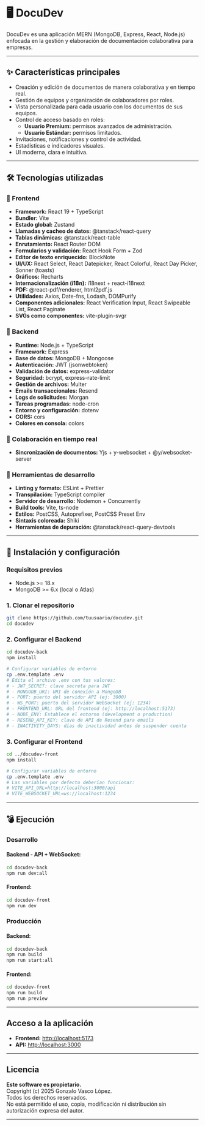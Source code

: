 # 🖥️ DocuDev

DocuDev es una aplicación MERN (MongoDB, Express, React, Node.js) enfocada en la gestión y elaboración de documentación colaborativa para empresas.

---

## ✨ Características principales

- Creación y edición de documentos de manera colaborativa y en tiempo real.
- Gestión de equipos y organización de colaboradores por roles.
- Vista personalizada para cada usuario con los documentos de sus equipos.
- Control de acceso basado en roles:
  - **Usuario Premium:** permisos avanzados de administración.
  - **Usuario Estándar:** permisos limitados.
- Invitaciones, notificaciones y control de actividad.
- Estadísticas e indicadores visuales.
- UI moderna, clara e intuitiva.

---

## 🛠️ Tecnologías utilizadas

### 🧩 Frontend

- **Framework:** React 19 + TypeScript
- **Bundler:** Vite
- **Estado global:** Zustand
- **Llamadas y cacheo de datos:** @tanstack/react-query
- **Tablas dinámicas:** @tanstack/react-table
- **Enrutamiento:** React Router DOM
- **Formularios y validación:** React Hook Form + Zod
- **Editor de texto enriquecido:** BlockNote
- **UI/UX:** React Select, React Datepicker, React Colorful, React Day Picker, Sonner (toasts)
- **Gráficos:** Recharts
- **Internacionalización (i18n):** i18next + react-i18next
- **PDF:** @react-pdf/renderer, html2pdf.js
- **Utilidades:** Axios, Date-fns, Lodash, DOMPurify
- **Componentes adicionales:** React Verification Input, React Swipeable List, React Paginate
- **SVGs como componentes:** vite-plugin-svgr

### 🧪 Backend

- **Runtime:** Node.js + TypeScript
- **Framework:** Express
- **Base de datos:** MongoDB + Mongoose
- **Autenticación:** JWT (jsonwebtoken)
- **Validación de datos:** express-validator
- **Seguridad:** bcrypt, express-rate-limit
- **Gestión de archivos:** Multer
- **Emails transaccionales:** Resend
- **Logs de solicitudes:** Morgan
- **Tareas programadas:** node-cron
- **Entorno y configuración:** dotenv
- **CORS:** cors
- **Colores en consola:** colors

### 🔄 Colaboración en tiempo real

- **Sincronización de documentos:** Yjs + y-websocket + @y/websocket-server

### 🧰 Herramientas de desarrollo

- **Linting y formato:** ESLint + Prettier
- **Transpilación:** TypeScript compiler
- **Servidor de desarrollo:** Nodemon + Concurrently
- **Build tools:** Vite, ts-node
- **Estilos:** PostCSS, Autoprefixer, PostCSS Preset Env
- **Sintaxis coloreada:** Shiki
- **Herramientas de depuración:** @tanstack/react-query-devtools

---

## 🚀 Instalación y configuración

### Requisitos previos

- Node.js >= 18.x
- MongoDB >= 6.x (local o Atlas)

### 1. Clonar el repositorio

```bash
git clone https://github.com/tuusuario/docudev.git
cd docudev
```

### 2. Configurar el Backend

```bash
cd docudev-back
npm install

# Configurar variables de entorno
cp .env.template .env
# Edita el archivo .env con tus valores:
# - JWT_SECRET: clave secreta para JWT
# - MONGODB_URI: URI de conexión a MongoDB
# - PORT: puerto del servidor API (ej: 3000)
# - WS_PORT: puerto del servidor WebSocket (ej: 1234)
# - FRONTEND_URL: URL del frontend (ej: http://localhost:5173)
# - NODE_ENV: Establece el entorno (development o production)
# - RESEND_API_KEY: clave de API de Resend para emails
# - INACTIVITY_DAYS: días de inactividad antes de suspender cuenta
```

### 3. Configurar el Frontend

```bash
cd ../docudev-front
npm install

# Configurar variables de entorno
cp .env.template .env
# Las variables por defecto deberían funcionar:
# VITE_API_URL=http://localhost:3000/api
# VITE_WEBSOCKET_URL=ws://localhost:1234
```

---

## 💣 Ejecución

### Desarrollo

#### Backend - API + WebSocket:

```bash
cd docudev-back
npm run dev:all
```

#### Frontend:

```bash
cd docudev-front
npm run dev
```

### Producción

#### Backend:

```bash
cd docudev-back
npm run build
npm run start:all
```

#### Frontend:

```bash
cd docudev-front
npm run build
npm run preview
```

---

## Acceso a la aplicación

- **Frontend:** [http://localhost:5173](http://localhost:5173)
- **API:** [http://localhost:3000](http://localhost:3000)

---

## Licencia

**Este software es propietario.**  
Copyright (c) 2025 Gonzalo Vasco López.  
Todos los derechos reservados.  
No está permitido el uso, copia, modificación ni distribución sin autorización expresa del autor.

---
